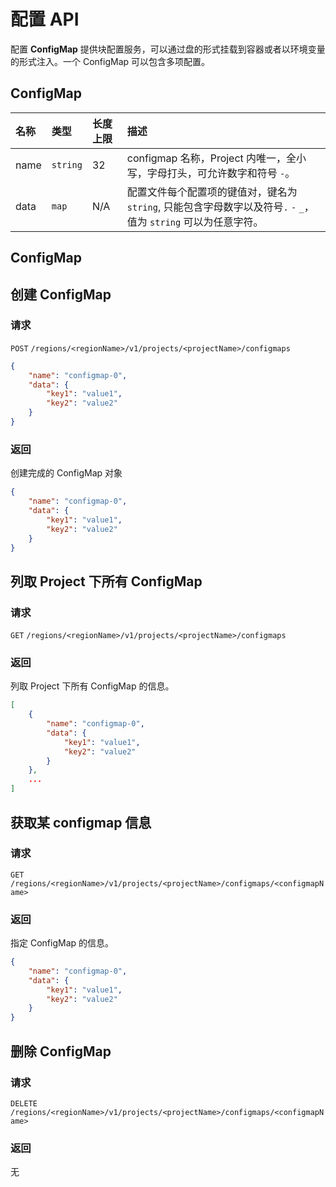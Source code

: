 # 配置 API

配置 **ConfigMap** 提供块配置服务，可以通过盘的形式挂载到容器或者以环境变量的形式注入。一个 ConfigMap 可以包含多项配置。

## ConfigMap
| 名称           | 类型       | 长度上限 | 描述                               |
| :----------- | :------- | :--- | :------------------------------- |
| name  | `string` | 32   | configmap 名称，Project 内唯一，全小写，字母打头，可允许数字和符号 `-`。   |
| data | `map` | N/A   | 配置文件每个配置项的键值对，键名为 `string`, 只能包含字母数字以及符号`.` `-` `_`，值为 `string` 可以为任意字符。 |

## ConfigMap 

## 创建 ConfigMap
### 请求
`POST` `/regions/<regionName>/v1/projects/<projectName>/configmaps`

```json
{
    "name": "configmap-0",
    "data": {
    	"key1": "value1",
    	"key2": "value2"
    }
}
```

### 返回
创建完成的 ConfigMap 对象

```json
{
    "name": "configmap-0",
    "data": {
    	"key1": "value1",
    	"key2": "value2"
    }
}
```

## 列取 Project 下所有 ConfigMap

### 请求
`GET` `/regions/<regionName>/v1/projects/<projectName>/configmaps`


### 返回
列取 Project 下所有 ConfigMap 的信息。

```json
[
	{
	    "name": "configmap-0",
	    "data": {
	    	"key1": "value1",
	    	"key2": "value2"
	    }
	},
    ...
]
```

## 获取某 configmap 信息

### 请求
`GET` `/regions/<regionName>/v1/projects/<projectName>/configmaps/<configmapName>`

### 返回
指定 ConfigMap 的信息。

```json
{
    "name": "configmap-0",
    "data": {
    	"key1": "value1",
    	"key2": "value2"
    }
}
```

## 删除 ConfigMap

### 请求
`DELETE` `/regions/<regionName>/v1/projects/<projectName>/configmaps/<configmapName>`

### 返回
无
